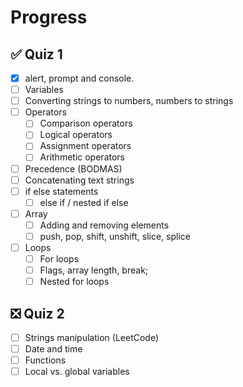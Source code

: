 # Progress

## ✅ Quiz 1

- [x] alert, prompt and console.
- [ ] Variables
- [ ] Converting strings to numbers, numbers to
strings
- [ ] Operators
  - [ ] Comparison operators
  - [ ] Logical operators
  - [ ] Assignment operators
  - [ ] Arithmetic operators
- [ ] Precedence (BODMAS)
- [ ] Concatenating text strings
- [ ] if else statements
  - [ ] else if / nested if else
- [ ] Array
  - [ ] Adding and removing elements
  - [ ] push, pop, shift, unshift, slice, splice
- [ ] Loops
  - [ ] For loops
  - [ ] Flags, array length, break;
  - [ ] Nested for loops

## ❎ Quiz 2

- [ ] Strings manipulation (LeetCode)
- [ ] Date and time
- [ ] Functions
- [ ] Local vs. global variables